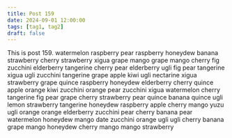 ```yaml
---
title: Post 159
date: 2024-09-01 12:00:00
tags: [tag1, tag2]
draft: false
---
```

This is post 159.
watermelon
raspberry
pear
raspberry
honeydew
banana
strawberry
cherry
strawberry
xigua
grape
mango
grape
mango
cherry
fig
zucchini
elderberry
tangerine
cherry
pear
elderberry
ugli
fig
pear
tangerine
xigua
ugli
zucchini
tangerine
grape
apple
kiwi
ugli
nectarine
xigua
strawberry
grape
quince
raspberry
honeydew
elderberry
cherry
quince
apple
orange
kiwi
zucchini
orange
pear
zucchini
xigua
watermelon
cherry
tangerine
fig
pear
grape
cherry
strawberry
pear
quince
banana
quince
ugli
lemon
strawberry
tangerine
honeydew
raspberry
apple
cherry
mango
yuzu
ugli
orange
orange
elderberry
zucchini
pear
cherry
banana
pear
watermelon
honeydew
mango
date
zucchini
orange
ugli
ugli
cherry
banana
grape
mango
honeydew
cherry
mango
mango
strawberry
